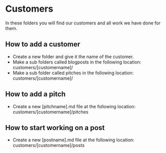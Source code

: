 # Customers
In these folders you will find our customers and all work we have done for them.

## How to add a customer
* Create a new folder and give it the name of the customer.
* Make a sub folders called blogposts in the following location: customers/[customername]/
* Make a sub folder called pitches in the following location: customers/[customername]/

## How to add a pitch
* Create a new [pitchname].md file at the following location: customers/[customername]/pitches

## How to start working on a post
* Create a new [postname].md file at the following location: customers/[customername]/posts
